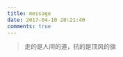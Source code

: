 ```yaml
---
title: message
date: 2017-04-10 20:21:40
comments: true
---
```

<blockquote class="blockquote-center">走的是人间的道，抗的是顶风的旗</blockquote>